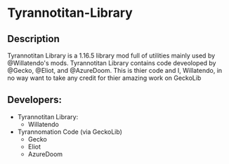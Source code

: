 # Tyrannotitan-Library

## Description
Tyrannotitan Library is a 1.16.5 library mod full of utilities mainly used by @Willatendo's mods.
Tyrannotitan Library contains code deveoloped by @Gecko, @Eliot, and @AzureDoom. This is thier code and I, Willatendo, in no way want to take any credit for thier amazing work on GeckoLib

## Developers:
* Tyrannotitan Library:
  * Willatendo
* Tyrannomation Code (via GeckoLib)
  * Gecko
  * Eliot
  * AzureDoom